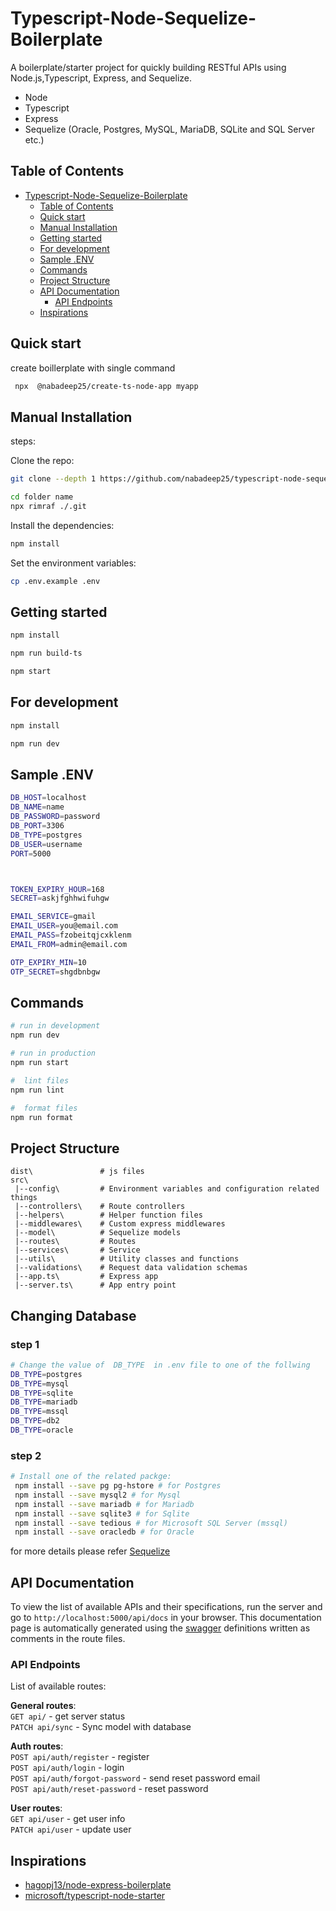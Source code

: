 # Typescript-Node-Sequelize-Boilerplate

A boilerplate/starter project for quickly building RESTful APIs using Node.js,Typescript, Express, and Sequelize.

- Node
- Typescript
- Express
- Sequelize (Oracle, Postgres, MySQL, MariaDB, SQLite and SQL Server etc.)

## Table of Contents

- [Typescript-Node-Sequelize-Boilerplate](#typescript-node-sequelize-boilerplate)
  - [Table of Contents](#table-of-contents)
  - [Quick start](#quick-start)
  - [Manual Installation](#manual-installation)
  - [Getting started](#getting-started)
  - [For development](#for-development)
  - [Sample .ENV](#sample-env)
  - [Commands](#commands)
  - [Project Structure](#project-structure)
  - [API Documentation](#api-documentation)
    - [API Endpoints](#api-endpoints)
  - [Inspirations](#inspirations)

## Quick start

create boillerplate with single command

```sh
 npx  @nabadeep25/create-ts-node-app myapp

```

## Manual Installation

steps:

Clone the repo:

```sh
git clone --depth 1 https://github.com/nabadeep25/typescript-node-sequelize-boilerplate.git  foldername

cd folder name
npx rimraf ./.git
```

Install the dependencies:

```sh
npm install
```

Set the environment variables:

```sh
cp .env.example .env

```

## Getting started

```sh
npm install

npm run build-ts

npm start

```

## For development

```sh
npm install

npm run dev

```

## Sample .ENV

```sh
DB_HOST=localhost
DB_NAME=name
DB_PASSWORD=password
DB_PORT=3306
DB_TYPE=postgres
DB_USER=username
PORT=5000



TOKEN_EXPIRY_HOUR=168
SECRET=askjfghhwifuhgw

EMAIL_SERVICE=gmail
EMAIL_USER=you@email.com
EMAIL_PASS=fzobeitqjcxklenm
EMAIL_FROM=admin@email.com

OTP_EXPIRY_MIN=10
OTP_SECRET=shgdbnbgw

```

## Commands

```bash
# run in development
npm run dev

# run in production
npm run start

#  lint files
npm run lint

#  format files
npm run format

```

## Project Structure

```
dist\               # js files
src\
 |--config\         # Environment variables and configuration related things
 |--controllers\    # Route controllers
 |--helpers\        # Helper function files
 |--middlewares\    # Custom express middlewares
 |--model\          # Sequelize models
 |--routes\         # Routes
 |--services\       # Service
 |--utils\          # Utility classes and functions
 |--validations\    # Request data validation schemas
 |--app.ts\         # Express app
 |--server.ts\      # App entry point
```

## Changing Database

### step 1

```sh
# Change the value of  DB_TYPE  in .env file to one of the follwing
DB_TYPE=postgres
DB_TYPE=mysql
DB_TYPE=sqlite
DB_TYPE=mariadb
DB_TYPE=mssql
DB_TYPE=db2
DB_TYPE=oracle
```

### step 2

```sh
# Install one of the related packge:
 npm install --save pg pg-hstore # for Postgres
 npm install --save mysql2 # for Mysql
 npm install --save mariadb # for Mariadb
 npm install --save sqlite3 # for Sqlite
 npm install --save tedious # for Microsoft SQL Server (mssql)
 npm install --save oracledb # for Oracle
```

for more details please refer [Sequelize](https://sequelize.org/docs/v6/getting-started/)

## API Documentation

To view the list of available APIs and their specifications, run the server and go to `http://localhost:5000/api/docs` in your browser. This documentation page is automatically generated using the [swagger](https://swagger.io/) definitions written as comments in the route files.

### API Endpoints

List of available routes:

**General routes**: <br>
`GET api/` - get server status <br>
`PATCH api/sync` - Sync model with database <br>

**Auth routes**: <br>
`POST api/auth/register` - register <br>
`POST api/auth/login` - login <br>
`POST api/auth/forgot-password` - send reset password email <br>
`POST api/auth/reset-password` - reset password <br>

**User routes**: <br>
`GET api/user` - get user info <br>
`PATCH api/user` - update user <br>

## Inspirations

- [hagopj13/node-express-boilerplate](https://github.com/hagopj13/node-express-boilerplate)
- [microsoft/typescript-node-starter](https://github.com/microsoft/TypeScript-Node-Starter)
